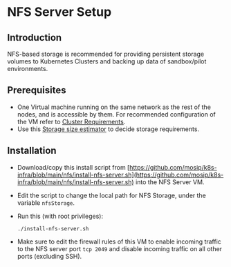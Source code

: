 # NFS Server Setup

## Introduction

NFS-based storage is recommended for providing persistent storage volumes to Kubernetes Clusters and backing up data of sandbox/pilot environments.

## Prerequisites

* One Virtual machine running on the same network as the rest of the nodes, and is accessible by them. For recommended configuration of the VM refer to [Cluster Requirements](../../guides/deployment-guide/deployment-on-kubernetes/k8s-infrastructure-setup/k8s-cluster-requirements.md).
* Use this [Storage size estimator](../../guides/deployment-guide/deployment-on-kubernetes/k8s-infrastructure-setup/k8s-cluster-requirements.md#storage-requirements-for-pilot-environments) to decide storage requirements.

## Installation

* Download/copy this install script from [https://github.com/mosip/k8s-infra/blob/main/nfs/install-nfs-server.sh](https://github.com/mosip/k8s-infra/blob/main/nfs/install-nfs-server.sh) into the NFS Server VM.
* Edit the script to change the local path for NFS Storage, under the variable `nfsStorage`.
*   Run this (with root privileges):

    ```
    ./install-nfs-server.sh
    ```
* Make sure to edit the firewall rules of this VM to enable incoming traffic to the NFS server port `tcp 2049` and disable incoming traffic on all other ports (excluding SSH).
